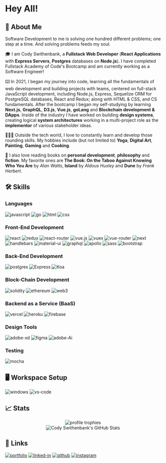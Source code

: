 # Hey All!

## 🧊 About Me

Software Development to me is solving one hundred different problems; one step at a time. And solving problems feeds my soul.

🎓 I am Cody Swithenbank, a **Fullstack Web Developer** (**React Applications** with **Express Servers**, **Postgres** databases on **Node.js**). I have completed Fullstack Academy of Code's Bootcamp and am currently working as a Software Engineer!

⌨️ In 2021, I began my journey into code, learning all the fundamentals of web development and building projects with teams, centered on full-stack JavaScript development, including Node.js, Express, Sequelize ORM for PostgreSQL databases, React and Redux; along with HTML & CSS, and CS fundamentals. After the bootcamp I began my self-studying by learning **Next.js**, **GraphQL**, **D3.js**, **Vue.js**, **goLang** and **Blockchain development & DApps**. Inside of the industry I have worked on building **design systems**, creating logical **system architectures** working in a multi-project role as the **implementor** of various stakeholder ideas.

🧘🏼‍♂️ Outside the tech world, I love to constantly learn and develop those rounding skills. My hobbies include (but not limited to) **Yoga**, **Digital Art**, **Painting**, **Gaming** and **Cooking**.

📖 I also love reading books on **personal development**, **philosophy** and **fiction**. My favorite ones are **The Book: On the Taboo Against Knowing Who You Are** by _Alan Watts_, **Island** by _Aldous Huxley_ and **Dune** by _Frank Herbert_.

## 🛠️ Skills

### Languages

<!-- https://simpleicons.org/ -->

![javascript](https://img.shields.io/badge/JavaScript-323330?style=for-the-badge&logo=javascript&logoColor=F7DF1E)
![go](https://img.shields.io/badge/GoLang-3776AB?style=for-the-badge&logo=go&logoColor=white)
![html](https://img.shields.io/badge/HTML5-E34F26?style=for-the-badge&logo=html5&logoColor=white)
![css](https://img.shields.io/badge/CSS3-1572B6?style=for-the-badge&logo=css3&logoColor=white)

### Front-End Development

![react](https://img.shields.io/badge/React-20232A?style=for-the-badge&logo=react&logoColor=61DAFB)
![redux](https://img.shields.io/badge/Redux-593D88?style=for-the-badge&logo=redux&logoColor=white)
![react-router](https://img.shields.io/badge/React_Router-CA4245?style=for-the-badge&logo=react-router&logoColor=white)
![vue.js](https://img.shields.io/badge/Vue-4FC08D?style=for-the-badge&logo=Vue.js&logoColor=white)
![vuex](https://img.shields.io/badge/Vuex-4FC08D?style=for-the-badge&logo=Vue.js&logoColor=white)
![vue-router](https://img.shields.io/badge/Vue_Router-4FC08D?style=for-the-badge&logo=Vue.js&logoColor=white)
![next](https://img.shields.io/badge/Next-000000?style=for-the-badge&logo=nextdotjs&logoColor=FFFFFF)
![handlebars](https://img.shields.io/badge/Handlebars-f0772b?style=for-the-badge&logo=handlebarsdotjs&logoColor=FFFFFF)
![material-ui](https://img.shields.io/badge/Material_UI-0081CB?style=for-the-badge&logo=mui&logoColor=white)
![graphql](https://img.shields.io/badge/GraphQL-E434AA?style=for-the-badge&logo=graphql&logoColor=white)
![apollo](https://img.shields.io/badge/Apollo_GraphQL-000000?style=for-the-badge&logo=apollographql&logoColor=white)
![sass](https://img.shields.io/badge/SASS-CC6699?style=for-the-badge&logo=sass&logoColor=white)
![bootstrap](https://img.shields.io/badge/Bootstrap-563D7C?style=for-the-badge&logo=bootstrap&logoColor=white)

### Back-End Development

![postgres](https://img.shields.io/badge/Postgresql-4169E1?style=for-the-badge&logo=postgresql&logoColor=white)
![Express](https://img.shields.io/badge/Express-000000?style=for-the-badge&logo=express&logoColor=white)
![Koa](https://img.shields.io/badge/Koa-33333D?style=for-the-badge&logo=koa&logoColor=white)

### Block-Chain Development

![solidity](https://img.shields.io/badge/Solidity-363636?style=for-the-badge&logo=solidity&logoColor=white)
![ethereum](https://img.shields.io/badge/Ethereum-3C3C3D?style=for-the-badge&logo=ethereum&logoColor=white)
![web3](https://img.shields.io/badge/Web_3-F16822?style=for-the-badge&logo=web3.js&logoColor=white)

### Backend as a Service (BaaS)

![vercel](https://img.shields.io/badge/Vercel-000000?style=for-the-badge&logo=Vercel&logoColor=white)
![heroku](https://img.shields.io/badge/Heroku-430098?style=for-the-badge&logo=heroku&logoColor=white)
![firebase](https://img.shields.io/badge/Firebase-FFCA28?style=for-the-badge&logo=Firebase&logoColor=white)

### Design Tools

![adobe-xd](https://img.shields.io/badge/abode_xd-470137?style=for-the-badge&logo=adobe-xd&logoColor=white)
![figma](https://img.shields.io/badge/figma-000000?style=for-the-badge&logo=figma&logoColor=white)
![adobe-Ai](https://img.shields.io/badge/abode_ai-FF9A00?style=for-the-badge&logo=adobe-illustrator&logoColor=white)

### Testing

![mocha](https://img.shields.io/badge/Mocha-8D6748?style=for-the-badge&logo=mocha&logoColor=white)

## 🖥️ Workspace Setup

![windows](https://img.shields.io/badge/Windows_10-0078D6?style=for-the-badge&logo=windows&logoColor=white)
![vs-code](https://img.shields.io/badge/VS_Code-007ACC?style=for-the-badge&logo=Visual-Studio-Code&logoColor=white)

## 📈 Stats

<div align="center">
    <img src="https://github-profile-trophy.vercel.app/?username=cswithen&row=1&column=6&margin-h=8&theme=darkhub&count_private=true&margin-w=15&no-frame=true" alt="profile trophies" />
    <br />
    <img src="https://github-readme-stats.vercel.app/api?username=cswithen&show_icons=true&bg_color=30,D9593D,F2AF5C&title_color=fff&text_color=fff&hide_border=true&icon_color=fff" alt="Cody Swithenbank's GitHub Stats">
    <br />

</div>

## 🔗 Links

[![portfolio](https://img.shields.io/badge/Portfolio-5340ff?style=for-the-badge&logo=Google-chrome&logoColor=white)](https://codyswithenbank.com/)
[![linked-in](https://img.shields.io/badge/Linked_In-0077B5?style=for-the-badge&logo=LinkedIn&logoColor=white)](https://www.linkedin.com/in/codyswithenbank/)
[![github](https://img.shields.io/badge/GitHub-000000?style=for-the-badge&logo=GitHub&logoColor=white)](https://github.com/cswithen)
[![instagram](https://img.shields.io/badge/Instagram-E4405F?style=for-the-badge&logo=instagram&logoColor=white)](https://www.instagram.com/c_swithen/)
